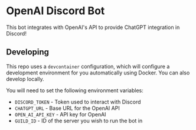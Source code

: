 # OpenAI Discord Bot

This bot integrates with OpenAI's API to provide ChatGPT integration in Discord!

## Developing

This repo uses a `devcontainer` configuration, which will configure a development environment for you automatically using Docker. You can also develop locally.

You will need to set the following environment variables:

* `DISCORD_TOKEN` - Token used to interact with Discord
* `CHATGPT_URL` - Base URL for the OpenAI API
* `OPEN_AI_API_KEY` - API key for OpenAI
* `GUILD_ID` - ID of the server you wish to run the bot in